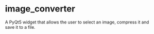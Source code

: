 # image_converter
A PyQt5 widget that allows the user to select an image, compress it and save it to a file.
